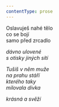 ```yaml
---
contentType: prose
---
```


<section>

Oslavuješ nahé tělo  
co se bojí  
samo před zrcadlo

_dávno ulovené  
s otisky jiných sítí_

</section>

<section>

_Tušíš v něm muže  
na prahu stáří  
kterého taky  
milovala dívka_

</section>

<section>

_krásná a svěží_

</section>

